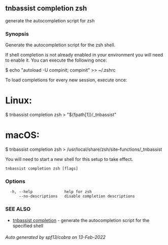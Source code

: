 ## tnbassist completion zsh

generate the autocompletion script for zsh

### Synopsis


Generate the autocompletion script for the zsh shell.

If shell completion is not already enabled in your environment you will need
to enable it.  You can execute the following once:

$ echo "autoload -U compinit; compinit" >> ~/.zshrc

To load completions for every new session, execute once:
# Linux:
$ tnbassist completion zsh > "${fpath[1]}/_tnbassist"
# macOS:
$ tnbassist completion zsh > /usr/local/share/zsh/site-functions/_tnbassist

You will need to start a new shell for this setup to take effect.


```
tnbassist completion zsh [flags]
```

### Options

```
  -h, --help              help for zsh
      --no-descriptions   disable completion descriptions
```

### SEE ALSO

* [tnbassist completion](tnbassist_completion.md)	 - generate the autocompletion script for the specified shell

###### Auto generated by spf13/cobra on 13-Feb-2022
